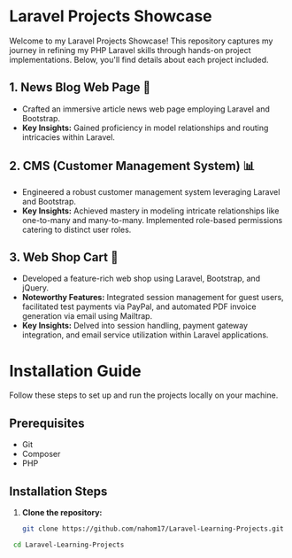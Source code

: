 # Laravel Projects Showcase

Welcome to my Laravel Projects Showcase! This repository captures my journey in refining my PHP Laravel skills through hands-on project implementations. Below, you'll find details about each project included.

## 1. News Blog Web Page 📰
   - Crafted an immersive article news web page employing Laravel and Bootstrap.
   - **Key Insights:** Gained proficiency in model relationships and routing intricacies within Laravel.

## 2. CMS (Customer Management System) 📊
   - Engineered a robust customer management system leveraging Laravel and Bootstrap.
   - **Key Insights:** Achieved mastery in modeling intricate relationships like one-to-many and many-to-many. Implemented role-based permissions catering to distinct user roles.

## 3. Web Shop Cart 🛒
   - Developed a feature-rich web shop using Laravel, Bootstrap, and jQuery.
   - **Noteworthy Features:** Integrated session management for guest users, facilitated test payments via PayPal, and automated PDF invoice generation via email using Mailtrap.
   - **Key Insights:** Delved into session handling, payment gateway integration, and email service utilization within Laravel applications.

# Installation Guide
Follow these steps to set up and run the projects locally on your machine.

## Prerequisites
- Git
- Composer
- PHP

## Installation Steps
1. **Clone the repository:**
   ```bash
   git clone https://github.com/nahom17/Laravel-Learning-Projects.git
   
  ```bash
   cd Laravel-Learning-Projects

